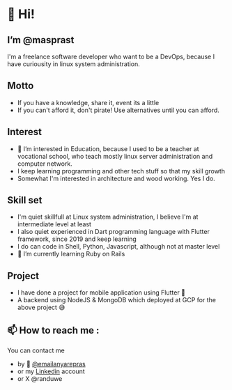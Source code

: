 # 👋 Hi!
## I’m @masprast
I'm a freelance software developer who want to be a DevOps, because I have curiousity in linux system administration.

## Motto
- If you have a knowledge, share it, event its a little
- If you can't afford it, don't pirate! Use alternatives until you can afford.

## Interest
- 👀 I’m interested in Education, because I used to be a teacher at vocational school, who teach mostly linux server administration and computer network.
- I keep learning programming and other tech stuff so that my skill growth
- Somewhat I'm interested in architecture and wood working. Yes I do.

## Skill set
- I'm quiet skillfull at Linux system administration, I believe I'm at intermediate level at least
- I also quiet experienced in Dart programming language with Flutter framework, since 2019 and keep learning
- I do can code in Shell, Python, Javascript, although not at master level
- 🌱 I’m currently learning Ruby on Rails

## Project
- I have done a project for mobile application using Flutter 📱
- A backend using NodeJS & MongoDB which deployed at GCP for the above project 😅

## 📫 How to reach me :
You can contact me
- by 📧 [@emailanyarepras](mailto:emailanyarepras@gmail.com)
- or my [Linkedin](https://www.linkedin.com/in/masprast) account
- or X @randuwe
